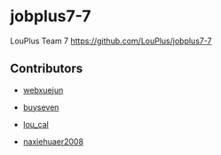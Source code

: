 # jobplus7-7
LouPlus Team 7 https://github.com/LouPlus/jobplus7-7

## Contributors
* [webxuejun](https://github.com/xue99999)
* [buyseven](https://github.com/buyseven)
* [lou_cal](https://github.com/tsunemori-akane)

* [naxiehuaer2008](https://github.com/naxiehuaer2008)
